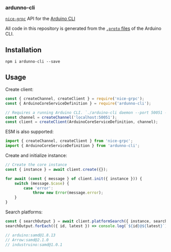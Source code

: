 ### ardunno-cli

[`nice-grpc`](https://github.com/deeplay-io/nice-grpc) API for the [Arduino CLI](https://github.com/arduino/arduino-cli)

All code in this repository is generated from the [`.proto` files](https://github.com/arduino/arduino-cli/tree/master/rpc) of the Arduino CLI.

## Installation

```
npm i ardunno-cli --save
```

## Usage

Create client:

```ts
const { createChannel, createClient } = require('nice-grpc');
const { ArduinoCoreServiceDefinition } = require('ardunno-cli');

// Requires a running Arduino CLI. `./arduino-cli daemon --port 50051 --format json`
const channel = createChannel('localhost:50051');
const client = createClient(ArduinoCoreServiceDefinition, channel);
```

ESM is also supported:

```ts
import { createChannel, createClient } from 'nice-grpc';
import { ArduinoCoreServiceDefinition } from 'ardunno-cli';
```

Create and initialize instance:

```ts
// Create the core instance
const { instance } = await client.create({});

for await (const { message } of client.init({ instance })) {
    switch (message.$case) {
        case 'error':
            throw new Error(message.error);
    }
}
```

Search platforms:

```ts
const { searchOutput } = await client.platformSearch({ instance, searchArgs: 'SAMD' });
searchOutput.forEach(({ id, latest }) => console.log(`${id}@${latest}`));

// arduino:samd@1.8.13
// Arrow:samd@2.1.0
// industruino:samd@1.0.1
```
